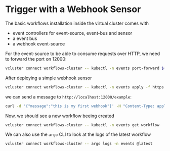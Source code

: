 # Trigger with a Webhook Sensor

The basic workflows installation inside the virtual cluster comes with

- event controllers for event-source, event-bus and sensor
- a event bus
- a webhook event-source

For the event-source to be able to consume requests over HTTP,
we need to forward the port on 12000:

```sh
vcluster connect workflows-cluster -- kubectl -n events port-forward $(vcluster connect workflows-cluster -- kubectl -n events get pod -l eventsource-name=webhook -o name) 12000:12000 &
```

After deploying a simple webhook sensor

```sh
vcluster connect workflows-cluster -- kubectl -n events apply -f https://raw.githubusercontent.com/argoproj/argo-events/stable/examples/sensors/webhook.yaml
```

we can send a message to ```http://localhost:12000/example```:

```sh
curl -d '{"message":"this is my first webhook"}' -H "Content-Type: application/json" -X POST http://localhost:12000/example
```

Now, we should see a new workflow beeing created

```sh
vcluster connect workflows-cluster -- kubectl -n events get workflow
```

We can also use the ```argo``` CLI to look at the logs of the latest workflow

```sh
vcluster connect workflows-cluster -- argo logs -n events @latest
```
